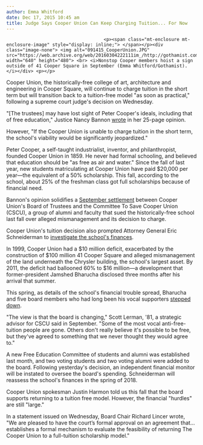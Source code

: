 ```yaml
---
author: Emma Whitford
date: Dec 17, 2015 10:45 am
title: Judge Says Cooper Union Can Keep Charging Tuition... For Now
---
```


	
										<p><span class="mt-enclosure mt-enclosure-image" style="display: inline;"> </span></p><div class="image-none"> <img alt="091415_CooperUnion.JPG" src="https://web.archive.org/web/20160304222111im_/http://gothamist.com/attachments/nyc_ewhitford/091415_CooperUnion.JPG" width="640" height="480"> <br> <i>Nonstop Cooper members hoist a sign outside of 41 Cooper Square in September (Emma Whitford/Gothamist).</i></div> <p></p>

<p>Cooper Union, the historically-free college of art, architecture and engineering in Cooper Square, will continue to charge tuition in the short term but will transition back to a tuition-free model &quot;as soon as practical,&quot; following a supreme court judge&apos;s decision on Wednesday. </p>

<p>&quot;[The trustees] may have lost sight of Peter Cooper&apos;s ideals, including that of free education,&quot;  Justice Nancy Bannon <a href="https://web.archive.org/web/20160304222111/http://www.nytimes.com/2015/12/17/nyregion/judge-lets-cooper-union-levy-tuition-in-short-term.html?smid=tw-nytmetro&amp;smtyp=cur&amp;_r=0">wrote</a> in her 25-page opinion. </p>

<p>However, &quot;If the Cooper Union is unable to charge tuition in the short term, the school&apos;s viability would be significantly jeopardized.&quot; </p>

<p>Peter Cooper, a self-taught industrialist, inventor, and philanthropist, founded Cooper Union in 1859. He never had formal schooling, and believed that education should be &quot;as free as air and water.&quot; Since the fall of last year, new students matriculating at Cooper Union have paid $20,000 per year&#x2014;the equivalent of a 50% scholarship. This fall, according to the school, about 25% of the freshman class got full scholarships because of financial need.</p>

<p>Bannon&apos;s opinion solidifies a <a href="https://web.archive.org/web/20160304222111/http://gothamist.com/2015/09/15/cooper_union_tuition_battle.php">September settlement</a> between Cooper Union&apos;s Board of Trustees and the Committee To Save Cooper Union (CSCU), a group of alumni and faculty that sued the historically-free school last fall over alleged mismanagement and its decision to charge. </p>

<p>Cooper Union&apos;s tuition decision also prompted Attorney General Eric Schneiderman to <a href="https://web.archive.org/web/20160304222111/http://gothamist.com/2015/03/25/cooper_union_investigation.php">investigate the school&apos;s finances</a>. </p>

<p>In 1999, Cooper Union had a $10 million deficit, exacerbated by the construction of $100 million 41 Cooper Square and alleged mismanagement of the land underneath the Chrysler building, the school&apos;s largest asset. By 2011, the deficit had ballooned 60% to $16 million&#x2014;a development that former-president Jamshed Bharucha disclosed three months after his arrival that summer. </p>

<p>This spring, as details of the school&apos;s financial trouble spread, Bharucha and five board members who had long been his vocal supporters <a href="https://web.archive.org/web/20160304222111/http://gothamist.com/2015/06/11/cooper_union_president_resigns_amid.php">stepped down</a>.</p>

<p>&quot;The view is that the board is changing,&quot; Scott Lerman, &apos;81, a strategic advisor for CSCU said in September. &quot;Some of the most vocal anti-free-tuition people are gone. Others don&apos;t really believe it&apos;s possible to be free, but they&apos;ve agreed to something that we never thought they would agree to.&quot;</p>

<p>A new Free Education Committee of students and alumni was established last month, and two voting students and two voting alumni were added to the board. Following yesterday&apos;s decision, an independent financial monitor will be instated to oversee the board&apos;s spending. Schneiderman will reassess the school&apos;s finances in the spring of 2018.</p>

<p>Cooper Union spokesman Justin Harmon told us this fall that the board supports returning to a tuition free model. However, the financial &quot;hurdles&quot; are still &quot;large.&quot; </p>

<p>In a statement issued on Wednesday, Board Chair Richard Lincer wrote, &quot;We are pleased to have the court&#x2019;s formal approval on an agreement that... establishes a formal mechanism to evaluate the feasibility of returning The Cooper Union to a full-tuition scholarship model.&quot; </p>					
										
									
				